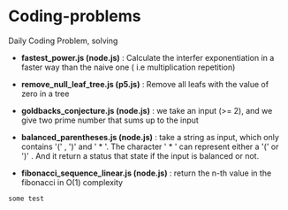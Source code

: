 # Coding-problems
Daily Coding Problem, solving

- **fastest_power.js (node.js)** :
    Calculate the interfer exponentiation in a faster way than the naive one ( i.e multiplication repetition)

- **remove_null_leaf_tree.js (p5.js)** :
    Remove all leafs with the value of zero in a tree
    
- **goldbacks_conjecture.js (node.js)** : we take an input (>= 2), and we give two prime number that sums up to the input

- **balanced_parentheses.js (node.js)** : take a string as input, which only contains '(' , ')' and ' * '. The character ' * ' can represent either a '(' or ')' . And it return a status that state if the input is balanced or not.

- **fibonacci_sequence_linear.js (node.js)** : return the n-th value in the fibonacci in O(1) complexity

```
some test
```
